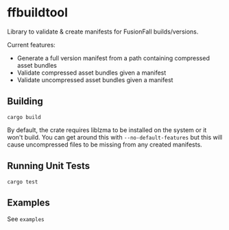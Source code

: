# ffbuildtool

Library to validate & create manifests for FusionFall builds/versions.

Current features:
- Generate a full version manifest from a path containing compressed asset bundles
- Validate compressed asset bundles given a manifest
- Validate uncompressed asset bundles given a manifest

## Building

```
cargo build
```

By default, the crate requires liblzma to be installed on the system or it won't build. You can get around this with `--no-default-features` but this will cause uncompressed files to be missing from any created manifests.

## Running Unit Tests
```
cargo test
```

## Examples

See `examples`